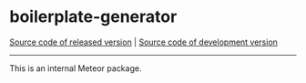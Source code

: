 # boilerplate-generator
[Source code of released version](https://github.com/meteor/meteor/tree/master/packages/boilerplate-generator) | [Source code of development version](https://github.com/meteor/meteor/tree/devel/packages/boilerplate-generator)
***

This is an internal Meteor package.